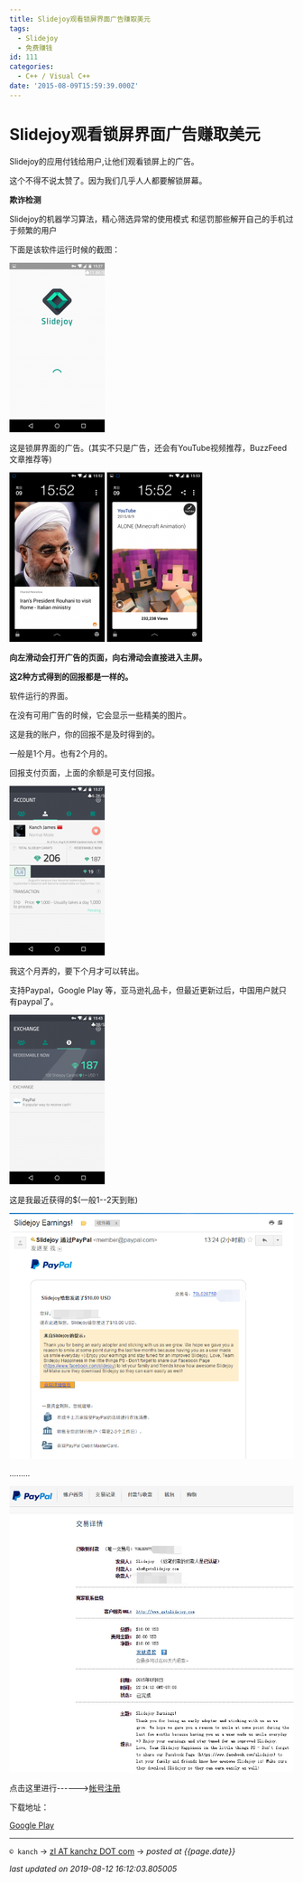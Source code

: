 ```yaml
---
title: Slidejoy观看锁屏界面广告赚取美元
tags:
  - Slidejoy
  - 免费赚钱
id: 111
categories:
  - C++ / Visual C++
date: '2015-08-09T15:59:39.000Z'
---
```


# Slidejoy观看锁屏界面广告赚取美元

Slidejoy的应用付钱给用户,让他们观看锁屏上的广告。

这个不得不说太赞了。因为我们几乎人人都要解锁屏幕。

**欺诈检测**

 Slidejoy的机器学习算法，精心筛选异常的使用模式 和惩罚那些解开自己的手机过于频繁的用户

下面是该软件运行时候的截图：

![sj\_4](https://raw.githubusercontent.com/ankanch/blog/master/images/wp-content/uploads/2015/08/sj_4-169x300.png)

这是锁屏界面的广告。\(其实不只是广告，还会有YouTube视频推荐，BuzzFeed文章推荐等\)

[![sj\_6](https://raw.githubusercontent.com/ankanch/blog/master/images/wp-content/uploads/2015/08/sj_6-169x300.png)](https://raw.githubusercontent.com/ankanch/blog/master/images/wp-content/uploads/2015/08/sj_6.png) [![sj\_7](https://raw.githubusercontent.com/ankanch/blog/master/images/wp-content/uploads/2015/08/sj_7-169x300.png)](https://raw.githubusercontent.com/ankanch/blog/master/images/wp-content/uploads/2015/08/sj_7.png)

**向左滑动会打开广告的页面，向右滑动会直接进入主屏。**

**这2种方式得到的回报都是一样的。**

软件运行的界面。

在没有可用广告的时候，它会显示一些精美的图片。

这是我的账户，你的回报不是及时得到的。

一般是1个月。也有2个月的。

回报支付页面，上面的余额是可支付回报。

![sj\_5](https://raw.githubusercontent.com/ankanch/blog/master/images/wp-content/uploads/2015/08/sj_5-169x300.png)

我这个月弄的，要下个月才可以转出。

支持Paypal，Google Play 等，亚马逊礼品卡，但最近更新过后，中国用户就只有paypal了。

![sj\_3](https://raw.githubusercontent.com/ankanch/blog/master/images/wp-content/uploads/2015/08/sj_3-169x300.png)

这是我最近获得的$\(一般1--2天到账\)

[![sj\_1](https://raw.githubusercontent.com/ankanch/blog/master/images/wp-content/uploads/2015/08/sj_1.jpg)](https://raw.githubusercontent.com/ankanch/blog/master/images/wp-content/uploads/2015/08/sj_1.jpg)

.........

[![sj\_2](https://raw.githubusercontent.com/ankanch/blog/master/images/wp-content/uploads/2015/08/sj_2.jpg)](https://raw.githubusercontent.com/ankanch/blog/master/images/wp-content/uploads/2015/08/sj_2.jpg)

点击这里进行------&gt;[帐号注册](http://www.getslidejoy.com/r/kanchisme.31562)

下载地址：

[Google Play](https://play.google.com/store/apps/details?id=com.slidejoy)





---
`© kanch` → [zl AT kanchz DOT com](kanchisme@gmail.com) → _posted at {{page.date}}_

_last updated on 2019-08-12 16:12:03.805005_